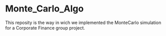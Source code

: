 # Monte_Carlo_Algo

This reposity is the way in wich we implemented the MonteCarlo simulation for a Corporate Finance group project.
